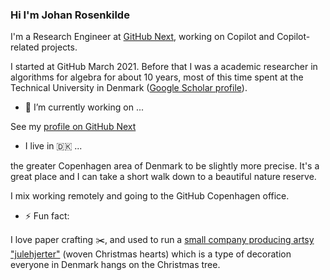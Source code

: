 ### Hi I'm Johan Rosenkilde

I'm a Research Engineer at [GitHub Next](https://next.github.com), working on Copilot and Copilot-related projects.

I started at GitHub March 2021. Before that I was a academic researcher in algorithms for algebra for about 10 years, most of this time spent at the Technical University in Denmark ([Google Scholar profile](https://scholar.google.dk/citations?hl=en&user=d8AVunIAAAAJ)).

- 🔭 I’m currently working on ...

See my [profile on GitHub Next](https://githubnext.com/team/johanrosenkilde/)

- I live in 🇩🇰 ...

the greater Copenhagen area of Denmark to be slightly more precise. It's a great place and I can take a short walk down to a beautiful nature reserve.

I mix working remotely and going to the GitHub Copenhagen office.

- ⚡ Fun fact:

I love paper crafting ✂️, and used to run a [small company producing artsy "julehjerter"](https://johansjulehjerter.dk) (woven Christmas hearts) which is a type of decoration everyone in Denmark hangs on the Christmas tree.
